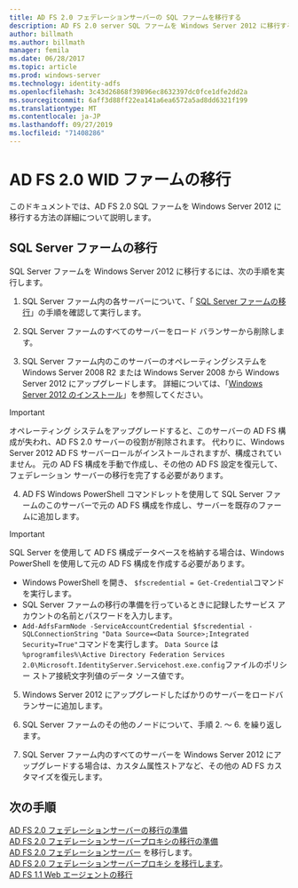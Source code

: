 ```yaml
---
title: AD FS 2.0 フェデレーションサーバーの SQL ファームを移行する
description: AD FS 2.0 server SQL ファームを Windows Server 2012 に移行する方法について説明します。
author: billmath
ms.author: billmath
manager: femila
ms.date: 06/28/2017
ms.topic: article
ms.prod: windows-server
ms.technology: identity-adfs
ms.openlocfilehash: 3c43d26868f39896ec8632397dc0fce1dfe2dd2a
ms.sourcegitcommit: 6aff3d88ff22ea141a6ea6572a5ad8dd6321f199
ms.translationtype: MT
ms.contentlocale: ja-JP
ms.lasthandoff: 09/27/2019
ms.locfileid: "71408286"
---
```

# <a name="migrate-an-ad-fs-20-wid-farm"></a>AD FS 2.0 WID ファームの移行  
このドキュメントでは、AD FS 2.0 SQL ファームを Windows Server 2012 に移行する方法の詳細について説明します。


## <a name="migrate-a-sql-server-farm"></a>SQL Server ファームの移行  
 SQL Server ファームを Windows Server 2012 に移行するには、次の手順を実行します。  
  
1.  SQL Server ファーム内の各サーバーについて、「 [SQL Server ファームの移行](prepare-to-migrate-a-sql-server-farm.md)」の手順を確認して実行します。  
  
2.  SQL Server ファームのすべてのサーバーをロード バランサーから削除します。  
  
3.  SQL Server ファーム内のこのサーバーのオペレーティングシステムを Windows Server 2008 R2 または Windows Server 2008 から Windows Server 2012 にアップグレードします。 詳細については、「[Windows Server 2012 のインストール](https://technet.microsoft.com/library/jj134246.aspx)」を参照してください。  
  
> [!IMPORTANT]
>  オペレーティング システムをアップグレードすると、このサーバーの AD FS 構成が失われ、AD FS 2.0 サーバーの役割が削除されます。 代わりに、Windows Server 2012 AD FS サーバーロールがインストールされますが、構成されていません。 元の AD FS 構成を手動で作成し、その他の AD FS 設定を復元して、フェデレーション サーバーの移行を完了する必要があります。  
  
4. AD FS Windows PowerShell コマンドレットを使用して SQL Server ファームのこのサーバーで元の AD FS 構成を作成し、サーバーを既存のファームに追加します。  
  
> [!IMPORTANT]
>  SQL Server を使用して AD FS 構成データベースを格納する場合は、Windows PowerShell を使用して元の AD FS 構成を作成する必要があります。  

  - Windows PowerShell を開き、 `$fscredential = Get-Credential`コマンドを実行します。  
  - SQL Server ファームの移行の準備を行っているときに記録したサービス アカウントの名前とパスワードを入力します。  
  - `Add-AdfsFarmNode -ServiceAccountCredential $fscredential -SQLConnectionString "Data Source=<Data Source>;Integrated Security=True"`コマンドを実行します。 `Data Source` は `%programfiles%\Active Directory Federation Services 2.0\Microsoft.IdentityServer.Servicehost.exe.config`ファイルのポリシー ストア接続文字列値のデータ ソース値です。  
  
5. Windows Server 2012 にアップグレードしたばかりのサーバーをロードバランサーに追加します。  
  
6. SQL Server ファームのその他のノードについて、手順 2. ～ 6. を繰り返します。  
  
7. SQL Server ファーム内のすべてのサーバーを Windows Server 2012 にアップグレードする場合は、カスタム属性ストアなど、その他の AD FS カスタマイズを復元します。  

## <a name="next-steps"></a>次の手順
 [AD FS 2.0 フェデレーションサーバーの移行の準備](prepare-to-migrate-ad-fs-fed-server.md)   
 [AD FS 2.0 フェデレーションサーバープロキシの移行の準備](prepare-to-migrate-ad-fs-fed-proxy.md)   
 [AD FS 2.0 フェデレーションサーバー](migrate-the-ad-fs-fed-server.md)  を移行します。  
 [AD FS 2.0 フェデレーションサーバープロキシ   を移行します](migrate-the-ad-fs-2-fed-server-proxy.md)。  
 [AD FS 1.1 Web エージェントの移行](migrate-the-ad-fs-web-agent.md)



